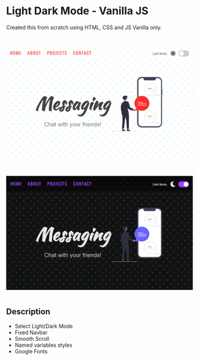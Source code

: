 <h1>Light Dark Mode - Vanilla JS</h1>
<p>Created this from scratch using HTML, CSS and JS Vanilla only.</p>
<h1 />

![alt text](https://github.com/TomLaz/js-light-dark-mode/blob/main/public/example_light.png)
<h1 />

![alt text](https://github.com/TomLaz/js-light-dark-mode/blob/main/public/example_dark.png)
<h1 />

<h2>Description</h2>
<ul>
<li>Select Light/Dark Mode</li>
<li>Fixed Navbar</li>
<li>Smooth Scroll</li>
<li>Named variables styles</li>
<li>Google Fonts</li>
</ul>
